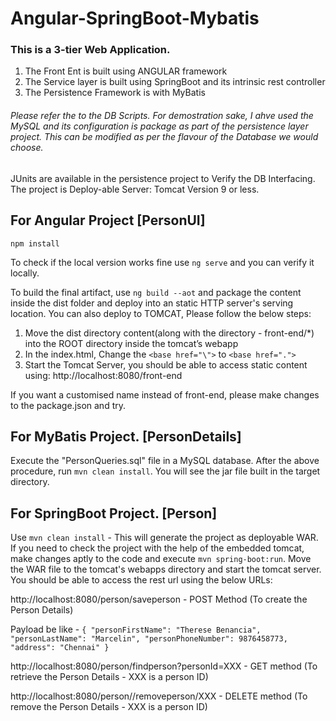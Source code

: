 # Angular-SpringBoot-Mybatis

### This is a 3-tier Web Application. 

1. The Front Ent is built using ANGULAR framework
2. The Service layer is built using SpringBoot and its intrinsic rest controller
3. The Persistence Framework is with MyBatis

###### Please refer the to the DB Scripts. For demostration sake, I ahve used the MySQL and its configuration is package as part of the persistence layer project. This can be modified as per the flavour of the Database we would choose.

JUnits are available in the persistence project to Verify the DB Interfacing.
The project is Deploy-able Server: Tomcat Version 9 or less.

## For Angular Project [PersonUI]

`npm install`

To check if the local version works fine use `ng serve` and you can verify it locally.

To build the final artifact, use `ng build --aot` and package the content inside the dist folder and deploy into an static HTTP server's serving location. You can also deploy to TOMCAT, Please follow the below steps:

1. Move the dist directory content(along with the directory - front-end/*) into the ROOT directory inside the tomcat’s webapp
2. In the index.html, Change the `<base href="\">` to `<base href=".">`
3. Start the Tomcat Server, you should be able to access static content using: http://localhost:8080/front-end

If you want a customised name instead of front-end, please make changes to the package.json and try.

## For MyBatis Project. [PersonDetails]

Execute the "PersonQueries.sql" file in a MySQL database. After the above procedure, run `mvn clean install`. You will see the jar file built in the target directory.

## For SpringBoot Project. [Person]

Use `mvn clean install` - This will generate the project as deployable WAR. If you need to check the project with the help of the embedded tomcat, make changes aptly to the code and execute `mvn spring-boot:run`.  Move the WAR file to the tomcat's webapps directory and start the tomcat server. You should be able to access the rest url using the below URLs:

http://localhost:8080/person/saveperson - POST Method (To create the Person Details)

Payload be like - `{
  "personFirstName": "Therese Benancia",
  "personLastName": "Marcelin",
  "personPhoneNumber": 9876458773,
  "address": "Chennai"
}`

http://localhost:8080/person/findperson?personId=XXX - GET method (To retrieve the Person Details - XXX is a person ID)

http://localhost:8080/person//removeperson/XXX - DELETE method (To remove the Person Details - XXX is a person ID)
